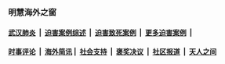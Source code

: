 
### 明慧海外之窗

####  [武汉肺炎](indexes/365.md?t=06170401) &nbsp;|&nbsp;  [迫害案例综述](indexes/328.md?t=06170401) &nbsp;|&nbsp; [迫害致死案例](indexes/277.md?t=06170401)  &nbsp;|&nbsp; [更多迫害案例](indexes/81.md?t=06170401)  &nbsp;|&nbsp; 
####  [时事评论](indexes/19.md?t=06170401) &nbsp;|&nbsp; [海外简讯](indexes/245.md?t=06170401)&nbsp;|&nbsp;  [社会支持](indexes/140.md?t=06170401) &nbsp;|&nbsp; [褒奖决议](indexes/282.md?t=06170401) &nbsp;|&nbsp; [社区报道](indexes/91.md?t=06170401)  &nbsp;|&nbsp; [天人之间](indexes/78.md?t=06170401) 

